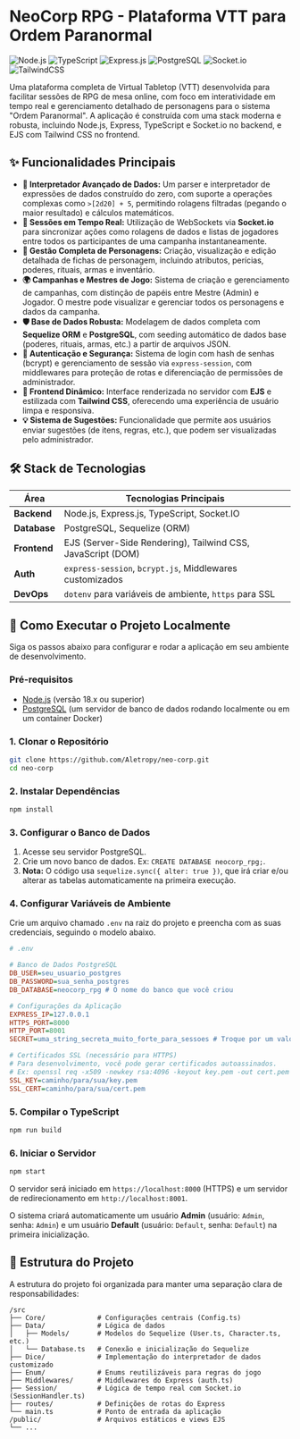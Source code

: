 # NeoCorp RPG - Plataforma VTT para Ordem Paranormal

![Node.js](https://img.shields.io/badge/Node.js-339933?style=for-the-badge&logo=nodedotjs&logoColor=white) ![TypeScript](https://img.shields.io/badge/TypeScript-3178C6?style=for-the-badge&logo=typescript&logoColor=white) ![Express.js](https://img.shields.io/badge/Express.js-000000?style=for-the-badge&logo=express&logoColor=white) ![PostgreSQL](https://img.shields.io/badge/PostgreSQL-4169E1?style=for-the-badge&logo=postgresql&logoColor=white) ![Socket.io](https://img.shields.io/badge/Socket.io-010101?style=for-the-badge&logo=socketdotio&logoColor=white) ![TailwindCSS](https://img.shields.io/badge/Tailwind_CSS-38B2AC?style=for-the-badge&logo=tailwind-css&logoColor=white)

Uma plataforma completa de Virtual Tabletop (VTT) desenvolvida para facilitar sessões de RPG de mesa online, com foco em interatividade em tempo real e gerenciamento detalhado de personagens para o sistema "Ordem Paranormal". A aplicação é construída com uma stack moderna e robusta, incluindo Node.js, Express, TypeScript e Socket.io no backend, e EJS com Tailwind CSS no frontend.


## ✨ Funcionalidades Principais

*   **🎲 Interpretador Avançado de Dados:** Um parser e interpretador de expressões de dados construído do zero, com suporte a operações complexas como `>[2d20] + 5`, permitindo rolagens filtradas (pegando o maior resultado) e cálculos matemáticos.
*   **👥 Sessões em Tempo Real:** Utilização de WebSockets via **Socket.io** para sincronizar ações como rolagens de dados e listas de jogadores entre todos os participantes de uma campanha instantaneamente.
*   **👤 Gestão Completa de Personagens:** Criação, visualização e edição detalhada de fichas de personagem, incluindo atributos, perícias, poderes, rituais, armas e inventário.
*   **🌍 Campanhas e Mestres de Jogo:** Sistema de criação e gerenciamento de campanhas, com distinção de papéis entre Mestre (Admin) e Jogador. O mestre pode visualizar e gerenciar todos os personagens e dados da campanha.
*   **🛡️ Base de Dados Robusta:** Modelagem de dados completa com **Sequelize ORM** e **PostgreSQL**, com seeding automático de dados base (poderes, rituais, armas, etc.) a partir de arquivos JSON.
*   **🔐 Autenticação e Segurança:** Sistema de login com hash de senhas (bcrypt) e gerenciamento de sessão via `express-session`, com middlewares para proteção de rotas e diferenciação de permissões de administrador.
*   **🎨 Frontend Dinâmico:** Interface renderizada no servidor com **EJS** e estilizada com **Tailwind CSS**, oferecendo uma experiência de usuário limpa e responsiva.
*   **💡 Sistema de Sugestões:** Funcionalidade que permite aos usuários enviar sugestões (de itens, regras, etc.), que podem ser visualizadas pelo administrador.

## 🛠️ Stack de Tecnologias

| Área         | Tecnologias Principais                                       |
|--------------|--------------------------------------------------------------|
| **Backend**  | Node.js, Express.js, TypeScript, Socket.IO                   |
| **Database** | PostgreSQL, Sequelize (ORM)                                  |
| **Frontend** | EJS (Server-Side Rendering), Tailwind CSS, JavaScript (DOM)  |
| **Auth**     | `express-session`, `bcrypt.js`, Middlewares customizados     |
| **DevOps**   | `dotenv` para variáveis de ambiente, `https` para SSL         |

## 🚀 Como Executar o Projeto Localmente

Siga os passos abaixo para configurar e rodar a aplicação em seu ambiente de desenvolvimento.

### Pré-requisitos
*   [Node.js](https://nodejs.org/) (versão 18.x ou superior)
*   [PostgreSQL](https://www.postgresql.org/download/) (um servidor de banco de dados rodando localmente ou em um container Docker)

### 1. Clonar o Repositório

```bash
git clone https://github.com/Aletropy/neo-corp.git
cd neo-corp
```

### 2. Instalar Dependências

```bash
npm install
```

### 3. Configurar o Banco de Dados
1.  Acesse seu servidor PostgreSQL.
2.  Crie um novo banco de dados. Ex: `CREATE DATABASE neocorp_rpg;`.
3.  **Nota:** O código usa `sequelize.sync({ alter: true })`, que irá criar e/ou alterar as tabelas automaticamente na primeira execução.

### 4. Configurar Variáveis de Ambiente
Crie um arquivo chamado `.env` na raiz do projeto e preencha com as suas credenciais, seguindo o modelo abaixo.

```ini
# .env

# Banco de Dados PostgreSQL
DB_USER=seu_usuario_postgres
DB_PASSWORD=sua_senha_postgres
DB_DATABASE=neocorp_rpg # O nome do banco que você criou

# Configurações da Aplicação
EXPRESS_IP=127.0.0.1
HTTPS_PORT=8000
HTTP_PORT=8001
SECRET=uma_string_secreta_muito_forte_para_sessoes # Troque por um valor seguro

# Certificados SSL (necessário para HTTPS)
# Para desenvolvimento, você pode gerar certificados autoassinados.
# Ex: openssl req -x509 -newkey rsa:4096 -keyout key.pem -out cert.pem -sha256 -days 365 -nodes
SSL_KEY=caminho/para/sua/key.pem
SSL_CERT=caminho/para/sua/cert.pem
```

### 5. Compilar o TypeScript

```bash
npm run build
```

### 6. Iniciar o Servidor

```bash
npm start
```
O servidor será iniciado em `https://localhost:8000` (HTTPS) e um servidor de redirecionamento em `http://localhost:8001`.

O sistema criará automaticamente um usuário **Admin** (usuário: `Admin`, senha: `Admin`) e um usuário **Default** (usuário: `Default`, senha: `Default`) na primeira inicialização.

## 📂 Estrutura do Projeto

A estrutura do projeto foi organizada para manter uma separação clara de responsabilidades:

```
/src
├── Core/             # Configurações centrais (Config.ts)
├── Data/             # Lógica de dados
│   ├── Models/       # Modelos do Sequelize (User.ts, Character.ts, etc.)
│   └── Database.ts   # Conexão e inicialização do Sequelize
├── Dice/             # Implementação do interpretador de dados customizado
├── Enum/             # Enums reutilizáveis para regras do jogo
├── Middlewares/      # Middlewares do Express (auth.ts)
├── Session/          # Lógica de tempo real com Socket.io (SessionHandler.ts)
├── routes/           # Definições de rotas do Express
└── main.ts           # Ponto de entrada da aplicação
/public/              # Arquivos estáticos e views EJS
└── ...
```